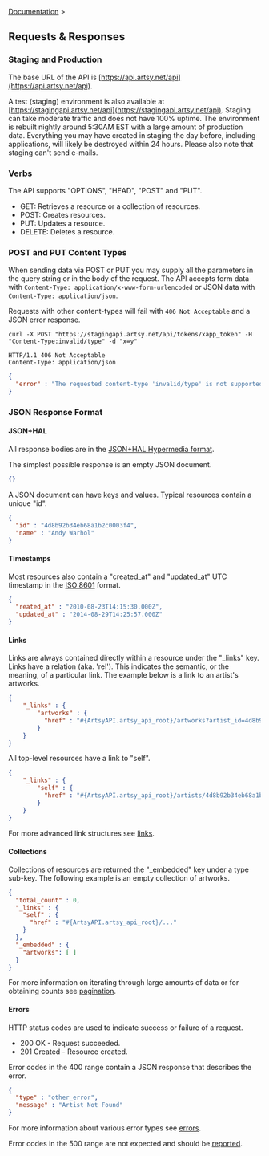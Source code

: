 [Documentation](/docs) &gt;

## Requests & Responses

### Staging and Production

The base URL of the API is [https://api.artsy.net/api](https://api.artsy.net/api).

A test (staging) environment is also available at [https://stagingapi.artsy.net/api](https://stagingapi.artsy.net/api). Staging can take moderate traffic and does not have 100% uptime. The environment is rebuilt nightly around 5:30AM EST with a large amount of production data. Everything you may have created in staging the day before, including applications, will likely be destroyed within 24 hours. Please also note that staging can't send e-mails.

### Verbs

The API supports "OPTIONS", "HEAD", "POST" and "PUT".

* GET: Retrieves a resource or a collection of resources.
* POST: Creates resources.
* PUT: Updates a resource.
* DELETE: Deletes a resource.

### POST and PUT Content Types

When sending data via POST or PUT you may supply all the parameters in the query string or in the body of the request. The API accepts form data with `Content-Type: application/x-www-form-urlencoded` or JSON data with `Content-Type: application/json`.

Requests with other content-types will fail with `406 Not Acceptable` and a JSON error response.

```
curl -X POST "https://stagingapi.artsy.net/api/tokens/xapp_token" -H "Content-Type:invalid/type" -d "x=y"
```

```
HTTP/1.1 406 Not Acceptable
Content-Type: application/json
```

``` json
{
  "error" : "The requested content-type 'invalid/type' is not supported."
}
```

### JSON Response Format

#### JSON+HAL

All response bodies are in the [JSON+HAL Hypermedia format](http://stateless.co/hal_specification.html).

The simplest possible response is an empty JSON document.

``` json
{}
```

A JSON document can have keys and values. Typical resources contain a unique "id".

``` json
{
  "id" : "4d8b92b34eb68a1b2c0003f4",
  "name" : "Andy Warhol"
}
```

#### Timestamps

Most resources also contain a "created_at" and "updated_at" UTC timestamp in the [ISO 8601](http://en.wikipedia.org/wiki/ISO_8601) format.

``` json
{
  "reated_at" : "2010-08-23T14:15:30.000Z",
  "updated_at" : "2014-08-29T14:25:57.000Z"
}
```

#### Links

Links are always contained directly within a resource under the "_links" key. Links have a relation (aka. 'rel'). This indicates the semantic, or the meaning, of a particular link. The example below is a link to an artist's artworks.

``` json
{
    "_links" : {
        "artworks" : {
          "href" : "#{ArtsyAPI.artsy_api_root}/artworks?artist_id=4d8b92b34eb68a1b2c0003f4"
        }
    }
}
```

All top-level resources have a link to "self".

``` json
{
    "_links" : {
        "self" : {
          "href" : "#{ArtsyAPI.artsy_api_root}/artists/4d8b92b34eb68a1b2c0003f4"
        }
    }
}
```

For more advanced link structures see [links](/docs/links).

#### Collections

Collections of resources are returned the "_embedded" key under a type sub-key. The following example is an empty collection of artworks.

``` json
{
  "total_count" : 0,
  "_links" : {
    "self" : {
      "href" : "#{ArtsyAPI.artsy_api_root}/..."
    }
  },
  "_embedded" : {
    "artworks": [ ]
  }
}
```

For more information on iterating through large amounts of data or for obtaining counts see [pagination](/docs/pagination).

#### Errors

HTTP status codes are used to indicate success or failure of a request.

* 200 OK - Request succeeded.
* 201 Created - Resource created.

Error codes in the 400 range contain a JSON response that describes the error.

``` json
{
  "type" : "other_error",
  "message" : "Artist Not Found"
}
```

For more information about various error types see [errors](/docs/errors).

Error codes in the 500 range are not expected and should be [reported](/help).


